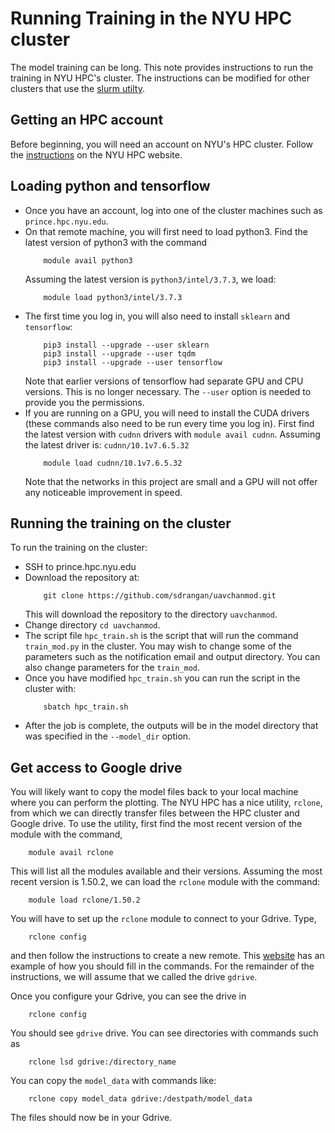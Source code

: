 # Running Training in the NYU HPC cluster

The model training can be long.  This note provides instructions to run the training in NYU HPC's cluster.  The instructions can be modified for other clusters that use the [slurm utilty](https://slurm.schedmd.com/tutorials.html).

## Getting an HPC account
Before beginning, you will need an account on NYU's HPC cluster.  Follow the [instructions](https://www.nyu.edu/life/information-technology/research-and-data-support/high-performance-computing.html) on the NYU HPC website.

## Loading python and tensorflow

* Once you have an account, log into one of the cluster machines such as `prince.hpc.nyu.edu`.
* On that remote machine, you will first need to load python3.  Find the latest version of python3 with the command
    ```
        module avail python3
    ```
    Assuming the latest version is `python3/intel/3.7.3`, we load:
    ```
        module load python3/intel/3.7.3
    ```
*  The first time you log in, you will also need to install `sklearn` and `tensorflow`:
    ```
        pip3 install --upgrade --user sklearn
        pip3 install --upgrade --user tqdm
        pip3 install --upgrade --user tensorflow       
    ```
    Note that earlier versions of tensorflow had separate GPU and CPU versions.  This is no longer necessary.  The `--user` option is needed to provide you the permissions.
* If you are running on a GPU, you will need to install the CUDA drivers (these commands also need to be run every time you log in).  First find the latest version with `cudnn` drivers with `module avail cudnn`.  Assuming the latest driver is:   `cudnn/10.1v7.6.5.32`
    ```
        module load cudnn/10.1v7.6.5.32
    ```
    Note that the networks in this project are small and a GPU will not offer any noticeable improvement in speed. 

## Running the training on the cluster
To run the training on the cluster:
* SSH to prince.hpc.nyu.edu
* Download the repository at:
    ```
        git clone https://github.com/sdrangan/uavchanmod.git
    ```
   This will download the repository to the directory `uavchanmod`.
* Change directory `cd uavchanmod`.
* The script file `hpc_train.sh` is the script that will run the command `train_mod.py` in the cluster.  You may wish to change some of the parameters such as the notification email and output directory. You can also change parameters for the `train_mod`.
* Once you have modified `hpc_train.sh` you can run the script in the cluster with:
    ```
        sbatch hpc_train.sh
    ```
* After the job is complete, the outputs will be in the model directory that was specified in the `--model_dir` option.  



## Get access to Google drive
You will likely want to copy the model files back to your local machine where you can perform the plotting.  The NYU HPC has a nice utility, `rclone`, from which we can directly transfer files between the HPC cluster and Google drive.  To use the utility, first find the most recent version of the module with the command,
```
    module avail rclone
```
This will list all the modules available and their versions.  Assuming the most recent version is 1.50.2, we can load the `rclone` module with the command:
```
    module load rclone/1.50.2
```
You will have to set up the `rclone` module to connect to your Gdrive.  Type,
```
    rclone config
```
and then follow the instructions to create a new remote.  This [website](https://rclone.org/drive/) has an example of how you
should fill in the commands.  For the remainder of the instructions, we will assume that we called the drive `gdrive`.

Once you configure your Gdrive, you can see the drive in
```
    rclone config
```
You should see `gdrive` drive. You can see directories with commands such as
```
    rclone lsd gdrive:/directory_name
```
You can copy the `model_data` with commands like:
```
    rclone copy model_data gdrive:/destpath/model_data
```
The files should now be in your Gdrive.






